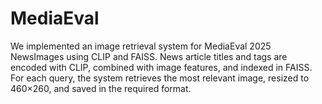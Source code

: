 # MediaEval
We implemented an image retrieval system for MediaEval 2025 NewsImages using CLIP and FAISS. News article titles and tags are encoded with CLIP, combined with image features, and indexed in FAISS. For each query, the system retrieves the most relevant image, resized to 460×260, and saved in the required format.

